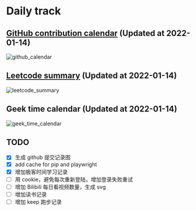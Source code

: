 # Daily track

## [GitHub contribution calendar](https://github.com/j178) (Updated at 2022-01-14)
![github_calendar](https://s2.loli.net/2022/01/15/8fm2tdseNcy3Dpr.png)

## [Leetcode summary](https://leetcode-cn.com/u/j178) (Updated at 2022-01-14)
![leetcode_summary](https://s2.loli.net/2022/01/15/vWMhS5C2cTwxFbl.png)

## Geek time calendar (Updated at 2022-01-14)
![geek_time_calendar](https://s2.loli.net/2022/01/15/CcEZrypNO9URdVM.png)


## TODO
- [x] 生成 github 提交记录图
- [x] add cache for pip and playwright
- [x] 增加极客时间学习记录
- [ ] 用 cookie，避免每次重新登陆，增加登录失败重试
- [ ] 增加 Bilibili 每日看视频数量，生成 svg
- [ ] 增加读书记录
- [ ] 增加 keep 跑步记录
